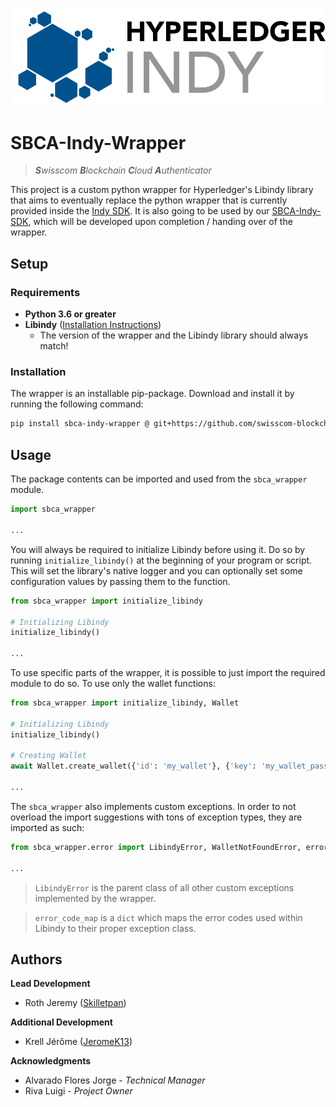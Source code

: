 ![logo](https://raw.githubusercontent.com/hyperledger/indy-node/master/collateral/logos/indy-logo.png)

#   SBCA-Indy-Wrapper
>   ***S****wisscom* ***B****lockchain* ***C****loud* ***A****uthenticator*

This project is a custom python wrapper for Hyperledger's Libindy library that aims to eventually replace the python
wrapper that is currently provided inside the [Indy SDK](https://github.com/hyperledger/indy-sdk). It is also going to
be used by our [SBCA-Indy-SDK](https://github.com/swisscom-blockchain/sbca-indy-sdk), which will be developed upon
completion / handing over of the wrapper.

##  Setup
### Requirements
*   **Python 3.6 or greater**
*   **Libindy** ([Installation Instructions](https://github.com/hyperledger/indy-sdk#installing-the-sdk))
    *   The version of the wrapper and the Libindy library should always match!

### Installation
The wrapper is an installable pip-package. Download and install it by running the following command:
```bash
pip install sbca-indy-wrapper @ git+https://github.com/swisscom-blockchain/sbca-indy-wrapper.git@v1.8.1-pre3
```

##  Usage
The package contents can be imported and used from the `sbca_wrapper` module.
```python
import sbca_wrapper

...
```

You will always be required to initialize Libindy before using it. Do so by running `initialize_libindy()` at the
beginning of your program or script. This will set the library's native logger and you can optionally set some
configuration values by passing them to the function.
```python
from sbca_wrapper import initialize_libindy

# Initializing Libindy
initialize_libindy()

...
```

To use specific parts of the wrapper, it is possible to just import the required module to do so. To use only the
wallet functions:
```python
from sbca_wrapper import initialize_libindy, Wallet

# Initializing Libindy
initialize_libindy()

# Creating Wallet
await Wallet.create_wallet({'id': 'my_wallet'}, {'key': 'my_wallet_password'})

...
```

The `sbca_wrapper` also implements custom exceptions. In order to not overload the import suggestions with tons of
exception types, they are imported as such:
```python
from sbca_wrapper.error import LibindyError, WalletNotFoundError, error_code_map

...
```
>   `LibindyError` is the parent class of all other custom exceptions implemented by the wrapper.

>   `error_code_map` is a `dict` which maps the error codes used within Libindy to their proper exception class.

##  Authors
**Lead Development**
*   Roth Jeremy ([Skilletpan](https://github.com/Skilletpan))

**Additional Development**
*   Krell Jérôme ([JeromeK13](https://github.com/JeromeK13))

**Acknowledgments**
*   Alvarado Flores Jorge - *Technical Manager*
*   Riva Luigi - *Project Owner*
